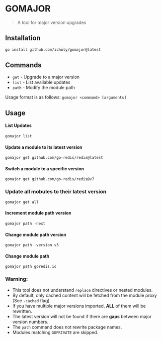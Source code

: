 # GOMAJOR

> A tool for major version upgrades

## Installation

```sh
go install github.com/icholy/gomajor@latest
```

## Commands

* `get` - Upgrade to a major version
* `list` - List available updates
* `path` - Modify the module path

Usage format is as follows: `gomajor <command> [arguments]`

## Usage

#### List Updates

```
gomajor list
```

#### Update a module to its latest version

```
gomajor get github.com/go-redis/redis@latest
```

#### Switch a module to a specific version

```
gomajor get github.com/go-redis/redis@v7
```

### Update all mobules to their latest version

```
gomajor get all
```

#### Increment module path version

```
gomajor path -next
```

#### Change module path version

```
gomajor path -version v3
```

#### Change module path

```
gomajor path goredis.io
```

### Warning:

* This tool does not understand `replace` directives or nested modules.
* By default, only cached content will be fetched from the module proxy (See `-cached` flag).
* If you have multiple major versions imported, **ALL** of them will be rewritten.
* The latest version will not be found if there are **gaps** between major version numbers.
* The `path` command does not rewrite package names.
* Modules matching `GOPRIVATE` are skipped.
